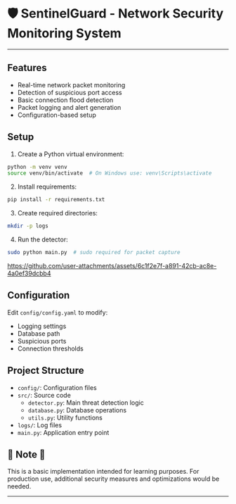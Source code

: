 # 🛡️ SentinelGuard - Network Security Monitoring System

---

## Features 

- Real-time network packet monitoring
- Detection of suspicious port access 
- Basic connection flood detection
- Packet logging and alert generation 
- Configuration-based setup  

## Setup     

1. Create a Python virtual environment:  
```bash
python -m venv venv 
source venv/bin/activate  # On Windows use: venv\Scripts\activate
```

2. Install requirements: 
```bash
pip install -r requirements.txt 
```

3. Create required directories: 
```bash
mkdir -p logs
```

4. Run the detector: 
```bash
sudo python main.py  # sudo required for packet capture
```



https://github.com/user-attachments/assets/6c1f2e7f-a891-42cb-ac8e-4a0ef39dcbb4



## Configuration 

Edit `config/config.yaml` to modify:
- Logging settings
- Database path
- Suspicious ports
- Connection thresholds

## Project Structure

- `config/`: Configuration files 
- `src/`: Source code
  - `detector.py`: Main threat detection logic
  - `database.py`: Database operations 
  - `utils.py`: Utility functions 
- `logs/`: Log files   
- `main.py`: Application entry point 

## 🚨 Note 🚨 

This is a basic implementation intended for learning purposes. For production use, additional security measures and optimizations would be needed.

---

